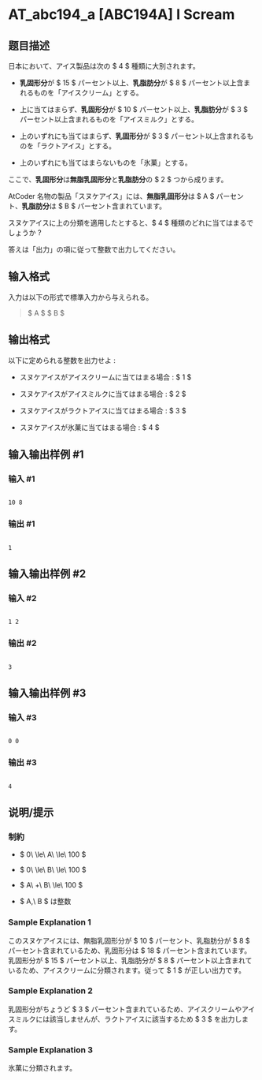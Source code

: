 # AT_abc194_a [ABC194A] I Scream

## 题目描述

[problemUrl]: https://atcoder.jp/contests/abc194/tasks/abc194_a

日本において、アイス製品は次の $ 4 $ 種類に大別されます。

- **乳固形分**が $ 15 $ パーセント以上、**乳脂肪分**が $ 8 $ パーセント以上含まれるものを「アイスクリーム」とする。
- 上に当てはまらず、**乳固形分**が $ 10 $ パーセント以上、**乳脂肪分**が $ 3 $ パーセント以上含まれるものを「アイスミルク」とする。
- 上のいずれにも当てはまらず、**乳固形分**が $ 3 $ パーセント以上含まれるものを「ラクトアイス」とする。
- 上のいずれにも当てはまらないものを「氷菓」とする。

ここで、**乳固形分**は**無脂乳固形分**と**乳脂肪分**の $ 2 $ つから成ります。  
 AtCoder 名物の製品「スヌケアイス」には、**無脂乳固形分**は $ A $ パーセント、**乳脂肪分**は $ B $ パーセント含まれています。  
 スヌケアイスに上の分類を適用したとすると、$ 4 $ 種類のどれに当てはまるでしょうか ?  
 答えは「出力」の項に従って整数で出力してください。

## 输入格式

入力は以下の形式で標準入力から与えられる。

> $ A $ $ B $

## 输出格式

以下に定められる整数を出力せよ :

- スヌケアイスがアイスクリームに当てはまる場合 : $ 1 $
- スヌケアイスがアイスミルクに当てはまる場合 : $ 2 $
- スヌケアイスがラクトアイスに当てはまる場合 : $ 3 $
- スヌケアイスが氷菓に当てはまる場合 : $ 4 $

## 输入输出样例 #1

### 输入 #1

```
10 8
```

### 输出 #1

```
1
```

## 输入输出样例 #2

### 输入 #2

```
1 2
```

### 输出 #2

```
3
```

## 输入输出样例 #3

### 输入 #3

```
0 0
```

### 输出 #3

```
4
```

## 说明/提示

### 制約

- $ 0\ \le\ A\ \le\ 100 $
- $ 0\ \le\ B\ \le\ 100 $
- $ A\ +\ B\ \le\ 100 $
- $ A,\ B $ は整数

### Sample Explanation 1

このスヌケアイスには、無脂乳固形分が $ 10 $ パーセント、乳脂肪分が $ 8 $ パーセント含まれているため、乳固形分は $ 18 $ パーセント含まれています。 乳固形分が $ 15 $ パーセント以上、乳脂肪分が $ 8 $ パーセント以上含まれているため、アイスクリームに分類されます。従って $ 1 $ が正しい出力です。

### Sample Explanation 2

乳固形分がちょうど $ 3 $ パーセント含まれているため、アイスクリームやアイスミルクには該当しませんが、ラクトアイスに該当するため $ 3 $ を出力します。

### Sample Explanation 3

氷菓に分類されます。